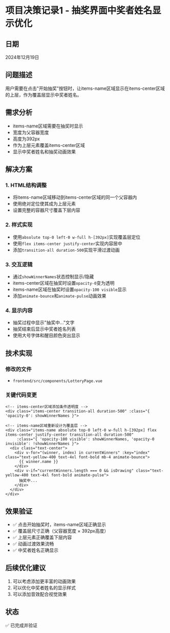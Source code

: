 # 项目决策记录1 - 抽奖界面中奖者姓名显示优化

## 日期
2024年12月19日

## 问题描述
用户需要在点击"开始抽奖"按钮时，让items-name区域显示在items-center区域的上层，作为覆盖层显示中奖者姓名。

## 需求分析
- items-name区域需要在抽奖时显示
- 宽度为父容器宽度
- 高度为392px
- 作为上层元素覆盖items-center区域
- 显示中奖者姓名和抽奖动画效果

## 解决方案

### 1. HTML结构调整
- 将items-name区域移动到items-center区域的同一个父容器内
- 使用绝对定位使其成为上层元素
- 设置完整的容器尺寸覆盖下层内容

### 2. 样式实现
- 使用`absolute top-0 left-0 w-full h-[392px]`实现覆盖层定位
- 使用`flex items-center justify-center`实现内容居中
- 添加`transition-all duration-500`实现平滑过渡动画

### 3. 交互逻辑
- 通过`showWinnerNames`状态控制显示/隐藏
- items-center区域在抽奖时设置`opacity-0`变为透明
- items-name区域在抽奖时设置`opacity-100 visible`显示
- 添加`animate-bounce`和`animate-pulse`动画效果

### 4. 显示内容
- 抽奖过程中显示"抽奖中..."文字
- 抽奖结束后显示中奖者姓名列表
- 使用大号字体和醒目颜色突出显示

## 技术实现

### 修改的文件
- `frontend/src/components/LotteryPage.vue`

### 关键代码变更
```vue
<!-- items-center区域添加条件透明度 -->
<div class="items-center transition-all duration-500" :class="{ 'opacity-0': showWinnerNames }">

<!-- items-name区域重新设计为覆盖层 -->
<div class="items-name absolute top-0 left-0 w-full h-[392px] flex items-center justify-center transition-all duration-500" 
     :class="{ 'opacity-100 visible': showWinnerNames, 'opacity-0 invisible': !showWinnerNames }">
  <div class="text-center">
    <div v-for="(winner, index) in currentWinners" :key="index" class="text-yellow-400 text-4xl font-bold mb-4 animate-bounce">
      {{ winner.name }}
    </div>
    <div v-if="currentWinners.length === 0 && isDrawing" class="text-yellow-400 text-4xl font-bold animate-pulse">
      抽奖中...
    </div>
  </div>
</div>
```

## 效果验证
- ✅ 点击开始抽奖时，items-name区域正确显示
- ✅ 覆盖层尺寸正确（父容器宽度 × 392px高度）
- ✅ 上层元素正确覆盖下层内容
- ✅ 动画过渡效果流畅
- ✅ 中奖者姓名正确显示

## 后续优化建议
1. 可以考虑添加更丰富的动画效果
2. 可以优化中奖者姓名的显示样式
3. 可以添加音效配合视觉效果

## 状态
✅ 已完成并验证